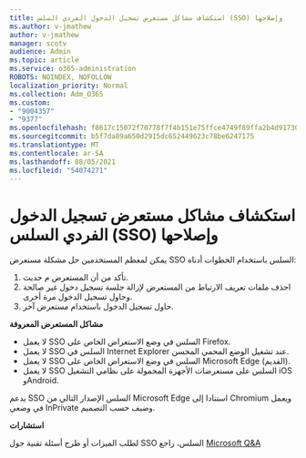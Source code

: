 ```yaml
---
title: استكشاف مشاكل مستعرض تسجيل الدخول الفردي السلس (SSO) وإصلاحها
ms.author: v-jmathew
author: v-jmathew
manager: scotv
audience: Admin
ms.topic: article
ms.service: o365-administration
ROBOTS: NOINDEX, NOFOLLOW
localization_priority: Normal
ms.collection: Adm_O365
ms.custom:
- "9004357"
- "9377"
ms.openlocfilehash: f8617c15072f70778f7f4b151e75ffce4749f89ffa2b4d91730937c26aaeabbb
ms.sourcegitcommit: b5f7da89a650d2915dc652449623c78be6247175
ms.translationtype: MT
ms.contentlocale: ar-SA
ms.lasthandoff: 08/05/2021
ms.locfileid: "54074271"
---
```

# <a name="troubleshoot-seamless-single-sign-on-sso-browser-issues"></a>استكشاف مشاكل مستعرض تسجيل الدخول الفردي السلس (SSO) وإصلاحها

يمكن لمعظم المستخدمين حل مشكلة مستعرض SSO السلس باستخدام الخطوات أدناه:

1. تأكد من أن المستعرض م حديث.
2. احذف ملفات تعريف الارتباط من المستعرض لإزالة جلسة تسجيل دخول غير صالحة وحاول تسجيل الدخول مرة أخرى.
3. حاول تسجيل الدخول باستخدام مستعرض آخر.

**مشاكل المستعرض المعروفة**

- لا يعمل SSO السلس في وضع الاستعراض الخاص على Firefox.
- لا يعمل SSO السلس في Internet Explorer عند تشغيل الوضع المحمي المحسن.
- لا يعمل SSO السلس في وضع الاستعراض الخاص على Microsoft Edge (القديم).
- لا يعمل SSO السلس على مستعرضات الأجهزة المحمولة على نظامي التشغيل iOS وAndroid.

يدعم SSO السلس الإصدار التالي من Microsoft Edge استنادا إلى Chromium ويعمل في وضعي InPrivate وضيف حسب التصميم.

**استشارات**

لطلب الميزات أو طرح أسئلة تقنية حول SSO السلس، راجع [Microsoft Q&A](https://docs.microsoft.com/answers/topics/azure-ad-single-sign-on.html)
